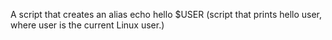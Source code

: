 A script that creates an alias
echo hello $USER (script that prints hello user, where user is the current Linux user.)
